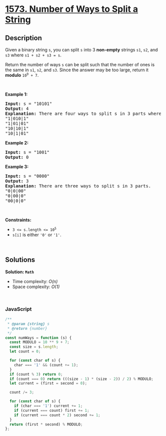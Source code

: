 # [1573. Number of Ways to Split a String](https://leetcode.com/problems/number-of-ways-to-split-a-string)

## Description

<div class="xFUwe" data-track-load="description_content"><p>Given a binary string <code>s</code>, you can split <code>s</code> into 3 <strong>non-empty</strong> strings <code>s1</code>, <code>s2</code>, and <code>s3</code> where <code>s1 + s2 + s3 = s</code>.</p>

<p>Return the number of ways <code>s</code> can be split such that the number of ones is the same in <code>s1</code>, <code>s2</code>, and <code>s3</code>. Since the answer may be too large, return it <strong>modulo</strong> <code>10<sup>9</sup> + 7</code>.</p>

<p>&nbsp;</p>
<p><strong class="example">Example 1:</strong></p>

<pre><strong>Input:</strong> s = "10101"
<strong>Output:</strong> 4
<strong>Explanation:</strong> There are four ways to split s in 3 parts where each part contain the same number of letters '1'.
"1|010|1"
"1|01|01"
"10|10|1"
"10|1|01"
</pre>

<p><strong class="example">Example 2:</strong></p>

<pre><strong>Input:</strong> s = "1001"
<strong>Output:</strong> 0
</pre>

<p><strong class="example">Example 3:</strong></p>

<pre><strong>Input:</strong> s = "0000"
<strong>Output:</strong> 3
<strong>Explanation:</strong> There are three ways to split s in 3 parts.
"0|0|00"
"0|00|0"
"00|0|0"
</pre>

<p>&nbsp;</p>
<p><strong>Constraints:</strong></p>

<ul>
	<li><code>3 &lt;= s.length &lt;= 10<sup>5</sup></code></li>
	<li><code>s[i]</code> is either <code>'0'</code> or <code>'1'</code>.</li>
</ul>
</div>

<p>&nbsp;</p>

## Solutions

**Solution: `Math`**

- Time complexity: <em>O(n)</em>
- Space complexity: <em>O(1)</em>

<p>&nbsp;</p>

### **JavaScript**

```js
/**
 * @param {string} s
 * @return {number}
 */
const numWays = function (s) {
  const MODULO = 10 ** 9 + 7;
  const size = s.length;
  let count = 0;

  for (const char of s) {
    char === '1' && (count += 1);
  }
  if (count % 3) return 0;
  if (count === 0) return (((size - 1) * (size - 2)) / 2) % MODULO;
  let current = (first = second = 0);

  count /= 3;

  for (const char of s) {
    if (char === '1') current += 1;
    if (current === count) first += 1;
    if (current === count * 2) second += 1;
  }
  return (first * second) % MODULO;
};
```
